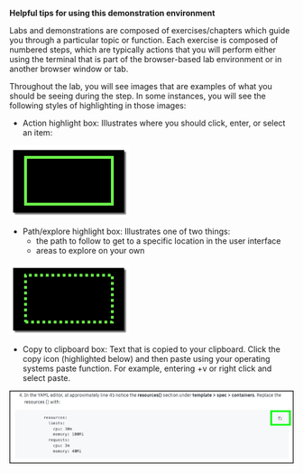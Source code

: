 **Helpful tips for using this demonstration environment**

Labs and demonstrations are composed of exercises/chapters which guide you through a particular topic or function. Each exercise is composed of numbered steps, which are typically actions that you will perform either using the terminal that is part of the browser-based lab environment or in another browser window or tab.

Throughout the lab, you will see images that are examples of what you should be seeing during the step. In some instances, you will see the following styles of highlighting in those images:

- Action highlight box: Illustrates where you should click,  enter, or select an item:

![](_attachments/ClickActionRectangle.png)

- Path/explore highlight box: Illustrates one of two things:
  - the path to follow to get to a specific location in the user interface
  - areas to explore on your own
  
![](_attachments/PathExploreHighlight.png)

- Copy to clipboard box: Text that is copied to your clipboard. Click the copy icon (highlighted below) and then paste using your operating systems paste function. For example, entering <control>+v or right click and select paste.

![](_attachments/Usage-Clipboard.png)
